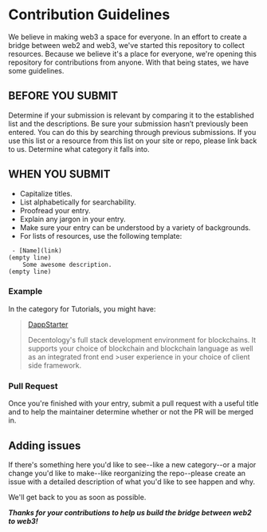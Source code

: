 # Contribution Guidelines
We believe in making web3 a space for everyone. In an effort to create a bridge between web2 and web3, we've started this repository to collect resources. Because we believe it's a place for everyone, we're opening this repository for contributions from anyone. With that being states, we have some guidelines.

## BEFORE YOU SUBMIT
Determine if your submission is relevant by comparing it to the established list and the descriptions.
Be sure your submission hasn’t previously been entered. You can do this by searching through previous submissions.
If you use this list or a resource from this list on your site or repo, please link back to us.
Determine what category it falls into.

## WHEN YOU SUBMIT
* Capitalize titles.
* List alphabetically for searchability.
* Proofread your entry.
* Explain any jargon in your entry.
* Make sure your entry can be understood by a variety of backgrounds.
* For lists of resources, use the following template:

```
 - [Name](link)
(empty line)
    Some awesome description.
(empty line)
```

### Example
In the category for Tutorials, you might have: 

>[DappStarter](https://www.decentology.com/guides-and-tutorials/quick-wins-customizing-dappstarter-project) 
>
>Decentology's full stack development environment for blockchains. It supports your choice of blockchain and blockchain language as well as an integrated front end >user experience in your choice of client side framework.

### Pull Request
Once you're finished with your entry, submit a pull request with a useful title and to help the maintainer determine whether or not the PR will be merged in.

## Adding issues
If there's something here you'd like to see--like a new category--or a major change you'd like to make--like reorganizing the repo--please create an issue with a detailed description of what you'd like to see happen and why. 

We'll get back to you as soon as possible.


***Thanks for your contributions to help us build the bridge between web2 to web3!***
